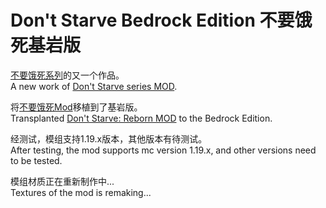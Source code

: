 # Don't Starve Bedrock Edition 不要饿死基岩版
[不要饿死系列](https://search.mcmod.cn/s?key=%E4%B8%8D%E8%A6%81%E9%A5%BF%E6%AD%BB%E7%B3%BB%E5%88%97)的又一个作品。  
A new work of [Don't Starve series MOD](https://search.mcmod.cn/s?key=%E4%B8%8D%E8%A6%81%E9%A5%BF%E6%AD%BB%E7%B3%BB%E5%88%97).  

将[不要饿死Mod](https://www.mcmod.cn/class/6144.html)移植到了基岩版。  
Transplanted [Don't Starve: Reborn MOD](https://www.mcmod.cn/class/6144.html) to the Bedrock Edition.  

经测试，模组支持1.19.x版本，其他版本有待测试。  
After testing, the mod supports mc version 1.19.x, and other versions need to be tested.  

模组材质正在重新制作中...  
Textures of the mod is remaking...  
